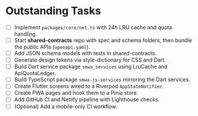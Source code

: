 # Outstanding Tasks

- [ ] Implement `packages/core/net.ts` with 24h LRU cache and quota handling.
- [ ] Start **shared-contracts** repo with spec and schema folders, then bundle the public APIs (`openapi.yaml`).
- [ ] Add JSON schema models with tests in shared-contracts.
- [ ] Generate design tokens via style-dictionary for CSS and Dart.
- [ ] Build Dart service package `smwa_services` using LruCache and ApiQuotaLedger.
- [ ] Build TypeScript package `smwa-js-services` mirroring the Dart services.
- [ ] Create Flutter screens wired to a Riverpod `AppStateNotifier`.
- [ ] Create PWA pages and hook them to a Pinia store.
- [ ] Add GitHub CI and Netlify pipeline with Lighthouse checks.
- [ ] (Optional) Add a mobile-only CI workflow.

